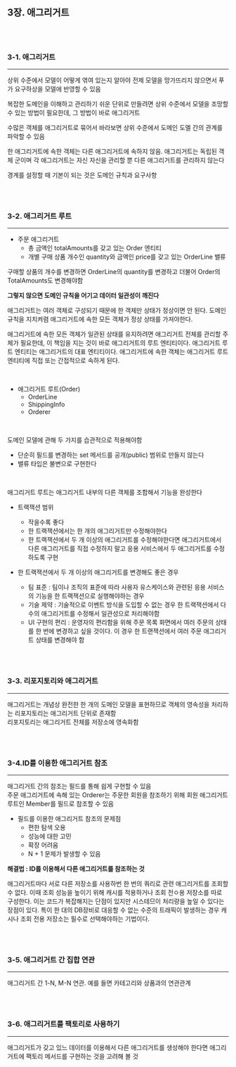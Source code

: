 ## 3장. 애그리거트

<br>
<br>

### 3-1. 애그리거트
***
상위 수준에서 모델이 어떻게 엮여 있는지 알아야 전제 모델을 망가뜨리지 않으면서 푸가 요구하상을 모델에 반영할 수 있음  
  
복잡한 도메인을 이해하고 관리하기 쉬운 단위로 만들려면 상위 수준에서 모델을 조망할 수 있는 방법이 필요한데, 그 방법이 바로 애그리거트  
  
수많은 객체를 애그리거트로 묶어서 바라보면 상위 수준에서 도메인 도멜 간의 관계를 파악할 수 있음  
  
한 애그리거트에 속한 객체는 다른 애그리거트에 속하지 않음. 애그리거트는 독립된 객체 군이며 각 애그리거트는 자신 자신을 관리할 뿐 다른 애그리거트를 관리하지 않는다
  
경계를 설정할 때 기본이 되는 것은 도메인 규칙과 요구사항

<br>
<br>

### 3-2. 애그리거트 루트
***
- 주문 애그리거트
    - 총 금액인 totalAmounts를 갖고 있는 Order 엔티티
    - 개별 구매 상품 개수인 quantity와 금액인 price를 갖고 있는 OrderLine 밸류

구매할 상품의 개수를 변경하면 OrderLine의 quantity를 변경하고 더불어 Order의 TotalAmounts도 변경해야함

  
__그렇지 않으면 도메인 규칙을 어기고 데이터 일관성이 깨진다__
  
애그리거트는 여러 객체로 구성되기 때문에 한 객체만 상태가 정상이면 안 된다. 도메인 규칙을 지치켜렴 애그리거트에 속한 모든 객체가 정상 상태를 가져야한다.   
  
애그리거트에 속한 모든 객체가 일관된 상태를 유지하려면 애그리거트 전체를 관리할 주체가 필요한데, 이 책임을 지는 것이 바로 애그리거트의 루트 엔티티이다. 애그리거트 루트 엔티티는 애그리거트의 대표 엔티티이다. 애그리거트에 속한 객체는 애그리거트 루트 엔티티에 직접 또는 간접적으로 속하게 된다.   

<br>

  - 애그리거트 루트(Order)
    - OrderLine
    - ShippingInfo
    - Orderer
  
<br>

 도메인 모델에 관해 두 가지를 습관적으로 적용해야함
 - 단순히 필드를 변경하는 set 메서드를 공개(public) 범위로 만들지 않는다
 - 밸류 타입은 불변으로 구현한다

<br>
  
애그리거트 루트는 애그리거트 내부의 다른 객체를 조합해서 기능을 완성한다  
  
- 트랙잭션 범위
  - 작을수록 좋다
  - 한 트랙잭션에서는 한 개의 애그리거트만 수정해야한다
  - 한 트랙잭션에서 두 개 이상의 애그리거트를 수정해야한다면 애그리거트에서 다른 애그리거트를 직접 수정하지 말고 응용 서비스에서 두 애그리거트를 수정하도록 구현


- 한 트랙잭션에서 두 개 이상의 애그리거트를 변경해도 좋은 경우
  - 팀 표준 : 팀이나 조직의 표준에 따라 사용자 유스케이스와 관련된 응용 서비스의 기능을 한 트랙잭션으로 실행해야하는 경우
  - 기술 제약 : 기술적으로 이벤트 방식을 도입할 수 없는 경우 한 트랙잭션에서 다수의 애그리거트를 수정해서 일관성으로 처리해야함
  - UI 구현의 편리 : 운영자의 편리함을 위해 주문 목록 화면에서 여러 주문의 상태를 한 번에 변경하고 싶을 것이다. 이 경우 한 트랜잭션에서 여러 주문 애그리거트 상태를 변경해야 함



<br>
<br>


### 3-3. 리포지토리와 애그리거트
***
애그리거트는 개념상 완전한 한 개의 도메인 모델을 표현하므로 객체의 영속성을 처리하는 리포지토리는 애그리거트 단위로 존재함  
리포지토리는 애그리거트 전체를 저장소에 영속화함

<br>
<br>

### 3-4.ID를 이용한 애그리거트 참조
***
애그리거트 간의 참조는 필드를 통해 쉽게 구현할 수 있음  
주문 애그리거트에 속해 있는 Orderer는 주문한 회원을 참조하기 위해 회원 애그리거트 루트인 Member를 필드로 참조할 수 있음   
  
- 필드를 이용한 애그리거트 참조의 문제점 
    - 편한 탐색 오용
    - 성능에 대한 고민
    - 확장 어려움
    - N + 1 문제가 발생할 수 있음


__해결법 : ID를 이용해서 다른 애그리거트를 참조하는 것__

  
애그리거트마다 서로 다른 저장소를 사용하번 한 번의 쿼리로 관련 애그리거트를 조회할 수 없다. 이때 조회 성능을 높이기 위해 캐시를 적용하거나 조회 전ㅇ용 저장소를 따로 구성한다. 이는 코드가 복잡해지는 단점이 있지만 시스테므이 처리량을 높일 수 있다는 장점이 있다. 특이 한 대의 DB장비로 대응할 수 없는 수준의 트래픽이 발생하는 경우 캐시나 조회 전용 저장소는 필수로 선택해야하는 기법이다. 

<br>
<br>


### 3-5. 애그리거트 간 집합 연관
***
애그리거트 간 1-N, M-N 연관. 예를 들면 카테고리와 상품과의 연관관계

<br>
<br>



### 3-6. 애그리거트를 팩토리로 사용하기
***
애그리거트가 갖고 있느 데이터를 이용해서 다른 애그리거트를 생성해야 한다면 애그리거트에 팩토리 메서드를 구현하는 것을 고려해 볼 것

<br>
<br>
